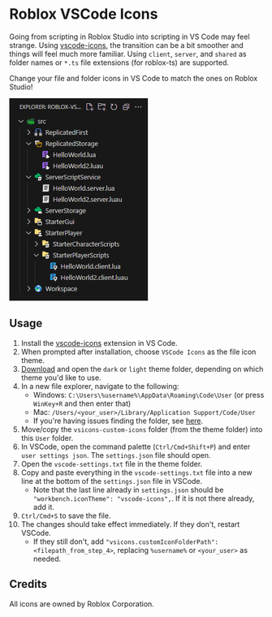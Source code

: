 # Roblox VSCode Icons

Going from scripting in Roblox Studio into scripting in VS Code may feel strange. Using [vscode-icons](https://marketplace.visualstudio.com/items?itemName=vscode-icons-team.vscode-icons), the transition can be a bit smoother and things will feel much more familiar. Using `client`, `server`, and `shared` as folder names or `*.ts` file extensions (for roblox-ts) are supported.

Change your file and folder icons in VS Code to match the ones on Roblox Studio!

<img src=example.png style="max-height: 400px"/>

## Usage
1. Install the [vscode-icons](https://marketplace.visualstudio.com/items?itemName=vscode-icons-team.vscode-icons) extension in VS Code.
1. When prompted after installation, choose `VSCode Icons` as the file icon theme.
1. [Download](https://github.com/charleskimbac/roblox-vscode-icons/releases) and open the `dark` or `light` theme folder, depending on which theme you'd like to use.
1. In a new file explorer, navigate to the following:  
    - Windows: `C:\Users\%username%\AppData\Roaming\Code\User` (or press `WinKey+R` and then enter that)  
    - Mac: `/Users/<your_user>/Library/Application Support/Code/User`
    - If you're having issues finding the folder, see [here](https://github.com/vscode-icons/vscode-icons/wiki/Custom).
1. Move/copy the `vsicons-custom-icons` folder (from the theme folder) into this `User` folder.
1. In VSCode, open the command palette (`Ctrl/Cmd+Shift+P`) and enter `user settings json`. The `settings.json` file should open.
1. Open the `vscode-settings.txt` file in the theme folder.
1. Copy and paste everything in the `vscode-settings.txt` file into a new line at the bottom of the `settings.json` file in VSCode.
    - Note that the last line already in `settings.json` should be `"workbench.iconTheme": "vscode-icons",`. If it is not there already, add it.
1. `Ctrl/Cmd+S` to save the file.
1. The changes should take effect immediately. If they don't, restart VSCode.
    - If they still don't, add `"vsicons.customIconFolderPath": <filepath_from_step_4>`, replacing `%username%` or `<your_user>` as needed.

## Credits
All icons are owned by Roblox Corporation.
